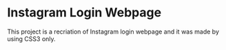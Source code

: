 # Instagram Login Webpage

This project is a recriation of Instagram login webpage and it was made by using CSS3 only.
